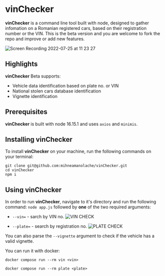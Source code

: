# vinChecker

**vinChecker** is a command line tool built with node, designed to gather infomation on a Romanian registered cars, based on their registration number or the VIN. This is the beta version and you are welcome to fork the repo and improve or add new features.

![Screen Recording 2022-07-25 at 11 23 27](https://user-images.githubusercontent.com/43548656/180732592-e6e99722-43d5-4134-83dc-78f8627deabb.gif)

## Highlights 
**vinChecker** Beta supports:
- Vehicle data identification based on plate no. or VIN
- National stolen cars database identification
- Vignette identification

## Prerequisites 
**vinChecker** is built with node 16.15.1 and uses `axios` and `minimis`.

## Installing vinChecker
To install **vinChecker** on your machine, run the following commands on your terminal:
```
git clone git@github.com:mihneamanolache/vinChecker.git 
cd vinChecker
npm i
```

## Using vinChecker
In order to run **vinChecker**, navigate to it's directory and run the following command:
`node app.js` followed by **one** of the two required arguments: 
- `--vin=` - sarch by VIN no.
![VIN CHECK](https://user-images.githubusercontent.com/43548656/180733298-4e75c305-1140-43e6-ae5c-bcc413957655.png)

- `--plate=` - search by registration no.
![PLATE CHECK](https://user-images.githubusercontent.com/43548656/180734297-2001591c-f304-4ee2-9599-bcc513f369b0.png)

You can also parse the `--vignette` argument to check if the vehicle has a valid vignette.

You can run it with docker:

`docker compose run --rm vin <vin>`

`docker compose run --rm plate <plate>`
